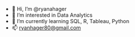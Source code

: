 - 👋 Hi, I’m @ryanahager
- 👀 I’m interested in Data Analytics
- 🌱 I’m currently learning SQL, R, Tableau, Python
- 📫 ryanhager80@gmail.com

<!---
ryanahager/ryanahager is a ✨ special ✨ repository because its `README.md` (this file) appears on your GitHub profile.
You can click the Preview link to take a look at your changes.
--->
